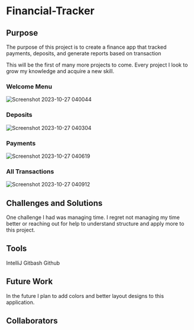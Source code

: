 # Financial-Tracker

## Purpose
The purpose of this project is to create a finance app that tracked 
payments, deposits, and generate reports based on transaction

This will be the first of many more projects to come.
Every project I look to grow my knowledge and acquire a new skill.

### Welcome Menu

![Screenshot 2023-10-27 040044](https://github.com/SabreeTD/financialtracker/assets/136769653/953c3d52-8490-4f15-8240-a960be73574f)
### Deposits
![Screenshot 2023-10-27 040304](https://github.com/SabreeTD/financialtracker/assets/136769653/2627b79a-1ec3-491b-9e13-598acaf3334c)
### Payments
![Screenshot 2023-10-27 040619](https://github.com/SabreeTD/financialtracker/assets/136769653/91c41bc1-ca1d-4694-afc0-78c51d6fc5a1)
### All Transactions
![Screenshot 2023-10-27 040912](https://github.com/SabreeTD/financialtracker/assets/136769653/15e110d7-3abe-4587-a56e-45039947c09d)

## Challenges and Solutions

One challenge I had was managing time. 
I regret not managing my time better or reaching out for help
to understand structure and apply more to this project.

## Tools
IntelliJ
Gitbash
Github

## Future Work
In the future I plan to add colors and better layout designs to this application.

## Collaborators


